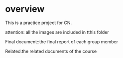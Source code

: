 # overview
This is a practice project for CN. 

attention: all the images are included in tthis folder

Final document::the final report of each group member

Related:the related documents of the course
